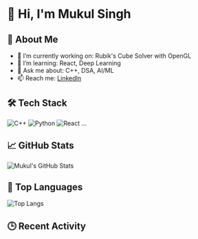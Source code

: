 # 👋 Hi, I'm Mukul Singh

## 🚀 About Me
- 🔭 I’m currently working on: Rubik's Cube Solver with OpenGL
- 🌱 I’m learning: React, Deep Learning
- 💬 Ask me about: C++, DSA, AI/ML
- 📫 Reach me: [LinkedIn](https://linkedin.com/in/mukul-singh-b83716239/)

## 🛠️ Tech Stack
![C++](https://img.shields.io/badge/C++-00599C?logo=c%2B%2B&logoColor=white)
![Python](https://img.shields.io/badge/Python-3776AB?logo=python&logoColor=white)
![React](https://img.shields.io/badge/React-20232A?logo=react&logoColor=61DAFB)
...

## 📈 GitHub Stats
![Mukul's GitHub Stats](https://github-readme-stats.vercel.app/api?username=Mukul2956&show_icons=true&theme=tokyonight)

## 🧠 Top Languages
![Top Langs](https://github-readme-stats.vercel.app/api/top-langs/?username=Mukul2956&layout=compact)

## 🕒 Recent Activity
<!--RECENT_ACTIVITY:start-->
<!--RECENT_ACTIVITY:end-->

